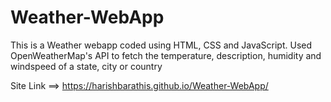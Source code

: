 # Weather-WebApp
This is a Weather webapp coded using HTML, CSS and JavaScript. Used OpenWeatherMap's API to fetch the temperature, description, humidity and windspeed of a state, city or country 

Site Link ==> https://harishbarathis.github.io/Weather-WebApp/
